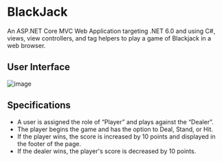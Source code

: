 # BlackJack

An ASP.NET Core MVC Web Application targeting .NET 6.0 and using C#, views, view controllers, and tag helpers to play a game of Blackjack in a web browser.

## User Interface
![image](https://github.com/sidneyshafer/Blackjack/assets/66838571/42ea1778-0c12-44ea-be5d-efaef14c5412)

## Specifications
*	A user is assigned the role of “Player” and plays against the “Dealer”.
*	The player begins the game and has the option to Deal, Stand, or Hit.
*	If the player wins, the score is increased by 10 points and displayed in the footer of the page.
*	If the dealer wins, the player's score is decreased by 10 points.
